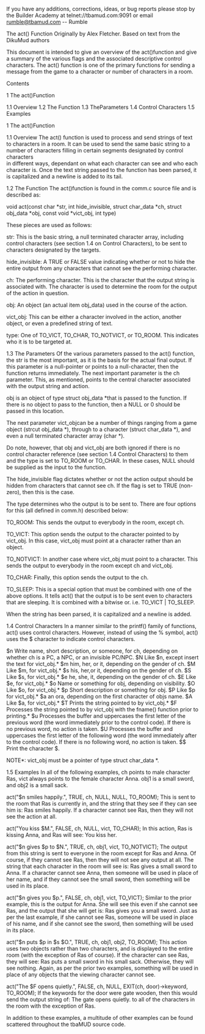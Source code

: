 If you have any additions, corrections, ideas, or bug reports please stop by the
Builder Academy at telnet://tbamud.com:9091 or email rumble@tbamud.com -- Rumble

The act() Function
Originally by Alex Fletcher. Based on text from the DikuMud authors

This document is intended to give an overview of the act()function and give a
summary of the various flags and the associated descriptive control characters.
The act() function is one of the primary functions for sending a message from
the game to a character or number of characters in a room.

Contents

1 The act()Function

1.1 Overview
1.2 The Function
1.3 TheParameters
1.4 Control Characters
1.5 Examples

1 The act()Function

1.1 Overview
The act() function is used to process and send strings of text to characters
in a room. It can be used to send the same basic string to a number of
characters filling in certain segments  designated by control characters  
in different ways, dependant on what each character can see and who each
character is. Once the text string passed to the function has been parsed, it
is capitalized and a newline is added to its tail.

1.2 The Function
The act()function is found in the comm.c source file and is described as:

void act(const char *str, int hide_invisible, struct char_data *ch,
struct obj_data *obj, const void *vict_obj, int type)

These pieces are used as follows:

str: This is the basic string, a null terminated character array, including
control characters (see section 1.4 on Control Characters), to be sent to
characters designated by the targets.

hide_invisible: A TRUE or FALSE value indicating whether or not to hide the
entire output from any characters that cannot see the performing character.

ch: The performing character. This is the character that the output string
is associated with. The character is used to determine the room for the output
of the action in question.

obj: An object (an actual item  obj_data) used in the course of the action.

vict_obj: This can be either a character involved in the action, another
object, or even a predefined string of text.

type: One of TO_VICT, TO_CHAR, TO_NOTVICT, or TO_ROOM. This indicates who it
is to be targeted at.

1.3 The Parameters
Of the various parameters passed to the act() function, the str is the most
important, as it is the basis for the actual final output. If this parameter
is a null-pointer or points to a null-character, then the function returns
immediately. The next important parameter is the ch parameter. This, as
mentioned, points to the central character associated with the output string
and action.

obj is an object of type struct obj_data *that is passed to the function. If
there is no object to pass to the function, then a NULL or 0 should be passed
in this location.

The next parameter vict_objcan be a number of things ranging from a game object
(strcut obj_data *), through to a character (struct char_data *), and even a
null terminated character array (char *).

Do note, however, that obj and vict_obj are both ignored if there is no control
character reference (see section 1.4 Control Characters) to them and the type
is set to TO_ROOM or TO_CHAR. In these cases, NULL should be supplied as the
input to the function.

The hide_invisible flag dictates whether or not the action output should be
hidden from characters that cannot see ch. If the flag is set to TRUE
(non-zero), then this is the case.

The type determines who the output is to be sent to. There are four options for
this (all defined in comm.h) described below:

TO_ROOM: This sends the output to everybody in the room, except ch.

TO_VICT: This option sends the output to the character pointed to by vict_obj.
In this case, vict_obj must point at a character rather than an object.

TO_NOTVICT: In another case where vict_obj must point to a character. This
sends the output to everybody in the room except ch and vict_obj.

TO_CHAR: Finally, this option sends the output to the ch.

TO_SLEEP: This is a special option that must be combined with one of the above
options. It tells act() that the output is to be sent even to characters that
are sleeping. It is combined with a bitwise or. i.e. TO_VICT | TO_SLEEP.

When the string has been parsed, it is capitalized and a newline is added.

1.4 Control Characters
In a manner similar to the printf() family of functions, act() uses control
characters. However, instead of using the % symbol, act() uses the $ character
to indicate control characters.

$n Write name, short description, or someone, for ch, depending on whether 
ch is a PC, a NPC, or an invisible PC/NPC.
$N Like $n, except insert the text for vict_obj.*
$m him, her, or it, depending on the gender of ch.
$M Like $m, for vict_obj.*
$s his, her,or it, depending on the gender of ch.
$S Like $s, for vict_obj.*
$e he, she, it, depending on the gender of ch.
$E Like $e, for vict_obj.*
$o Name or something for obj, depending on visibility.
$O Like $o, for vict_obj.*
$p Short description or something for obj.
$P Like $p for vict_obj.*
$a an ora, depending on the first character of objs name.
$A Like $a, for vict_obj.*
$T Prints the string pointed to by vict_obj.*
$F Processes the string pointed to by vict_obj with the fname() function prior
to printing.*
$u Processes the buffer and uppercases the first letter of the previous word
(the word immediately prior to the control code). If there is no previous word,
no action is taken.
$U Processes the buffer and uppercases the first letter of the following word
(the word immediately after to the control code). If there is no following
word, no action is taken.
$$ Print the character $.

NOTE*: vict_obj must be a pointer of type struct char_data *.

1.5 Examples
In all of the following examples, ch points to male character Ras, vict always
points to the female character Anna. obj1 is a small sword, and obj2 is a small
sack.

act("$n smiles happily.", TRUE, ch, NULL, NULL, TO_ROOM);
This is sent to the room that Ras is currently in, and the string that they see
if they can see him is:
Ras smiles happily.
If a character cannot see Ras, then they will not see the action at all.

act("You kiss $M.", FALSE, ch, NULL, vict, TO_CHAR);
In this action, Ras is kissing Anna, and Ras will see:
You kiss her.

act("$n gives $p to $N.", TRUE, ch, obj1, vict, TO_NOTVICT);
The output from this string is sent to everyone in the room except for Ras and
Anna. Of course, if they cannot see Ras, then they will not see any output at
all. The string that each character in the room will see is:
Ras gives a small sword to Anna.
If a character cannot see Anna, then someone will be used in place of her name,
and if they cannot see the small sword, then something will be used in its
place.

act("$n gives you $p.", FALSE, ch, obj1, vict, TO_VICT);
Similar to the prior example, this is the output for Anna. She will see this
even if she cannot see Ras, and the output that she will get is:
Ras gives you a small sword.
Just as per the last example, if she cannot see Ras, someone will be used in
place of his name, and if she cannot see the sword, then something will be
used in its place.

act("$n puts $p in $s $O.", TRUE, ch, obj1, obj2, TO_ROOM);
This action uses two objects rather than two characters, and is displayed to
the entire room (with the exception of Ras of course). If the character can
see Ras, they will see:
Ras puts a small sword in his small sack.
Otherwise, they will see nothing. Again, as per the prior two examples,
something will be used in place of any objects that the viewing character
cannot see.

act("The $F opens quietly.", FALSE, ch, NULL, EXIT(ch, door)->keyword, TO_ROOM);
If the keywords for the door were gate wooden, then this would send the output
string of:
The gate opens quietly.
to all of the characters in the room with the exception of Ras.

In addition to these examples, a multitude of other examples can be found
scattered throughout the tbaMUD source code.
